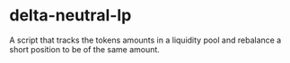 # delta-neutral-lp
A script that tracks the tokens amounts in a liquidity pool and rebalance a short position to be of the same amount.
